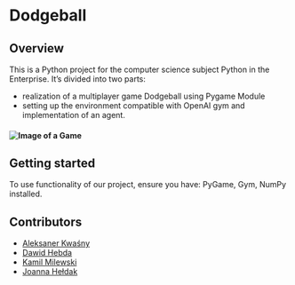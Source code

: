# Dodgeball
## Overview
This is a Python project for the computer science subject Python in the Enterprise. 
It’s divided into two parts:
- realization of a multiplayer game Dodgeball using Pygame Module
- setting up the environment compatible with OpenAI gym and implementation of an agent.
#### ![Image of a Game](/../master/scripts/Assets/screenshot/game.png)
## Getting started
To use functionality of our project, ensure you have: PyGame, Gym, NumPy installed.
## Contributors
-  [Aleksaner Kwaśny](https://github.com/akwasnyy)
-  [Dawid Hebda](https://github.com/Zawirusowany)
-  [Kamil Milewski](https://github.com/K4mi1ewski)
-  [Joanna Hełdak](https://github.com/monkeykinggggg)

